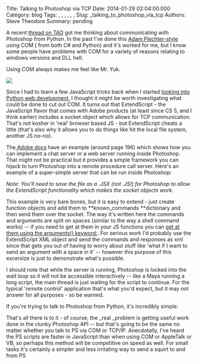 Title: Talking to Photoshop via TCP
Date: 2014-01-29 02:04:00.000
Category: blog
Tags: , , , , , , 
Slug: _talking_to_photoshop_via_tcp
Authors: Steve Theodore
Summary: pending

A recent [thread on TAO](http://tech-artists.org/forum/showthread.php?4481-Communicating-between-Photoshop-and-Maya-\(Python\)) got me thinking about communicating with Photoshop from Python. In the past I've done this [Adam Plechter-style](http://techarttiki.blogspot.com/2008/08/photoshop-scripting-with-python.html) using COM ( from both C# and Python) and it's worked for me, but I know some people have problems with COM for a variety of reasons relating to windows versions and DLL hell.  


Using COM always makes me feel like Mr. Yuk.

  


[![](http://www.calebsimpson.com/wp-content/uploads/2013/11/YuckFace.gif)](http://www.calebsimpson.com/wp-content/uploads/2013/11/YuckFace.gif)

  


Since I had to learn a few JavaScript tricks back when I started [looking into Python web development](http://techartsurvival.blogspot.com/2013/12/and-i-thought-we-had-it-bad.html), I thought it might be worth investigating what could be done to cut out COM.  It turns out that ExtendScript - the JavaScript flavor that comes with Adobe products (at least since CS 5, and I think earlier) includes a socket object which allows for TCP communication.  That's not kosher in 'real' browser based JS - but ExtendScript cheats a little (that's also why it allows you to do things like hit the local file system, another JS no-no).

  


The[ Adobe docs](https://wwwimages2.adobe.com/content/dam/Adobe/en/products/indesign/pdfs/JavaScriptToolsGuide_CS5.pdf) have an example (around page 196) which shows how you can implement a chat server or a web server running inside Photoshop. That might not be practical but it provides a simple framework you can hijack to turn Photoshop into a remote procedure call server.  Here's an example of a super-simple server that can be run inside Photoshop:

_Note: You'll need to save the file as a .JSX (not .JS!) for Photoshop to allow the ExtendScript functionality which makes the socket objects work._  


  
This example is very bare bones, but it is easy to extend - just create function objects and add them to **known_commands **dictionary and then send them over the socket. The way it's written here the commands and arguments are split on spaces (similar to the way a shell command works) -- if you need to get at them in your JS functions you can [get at them using the arguments() keyword:](http://stackoverflow.com/a/2141530/1936075).  For serious work I'd probably use the ExtendScript XML object and send the commands and responses as xml since that gets you out of having to worry about stuff like 'what if I want to send an argument with a space in it' -- however this purpose of this excersize is just to demonstrate what's possible.  
  
I should note that while the server is running, Photoshop is locked into the wait loop so it will not be accessible interactively -- like a Maya running a long script, the main thread is just waiting for the script to continue. For the typical 'remote control' application that's what you'd expect, but it may not answer for all purposes - so be warned.  
  
If you're trying to talk to Photoshop from Python, it's incredibly simple:  
  
  
That's all there is to it - of course, the _real _problem is getting useful work done in the clunky Photoshop API -- but that's going to be the same no matter whether you talk to PS via COM or TCP/IP.  Anecdotally, I've heard the PS scripts are faster in JavaScript than when using COM or AppleTalk or VB, so perhaps this method will be competitive on speed as well.  For small tasks it's certainly a simpler and less irritating way to send a squirt to and from PS 

